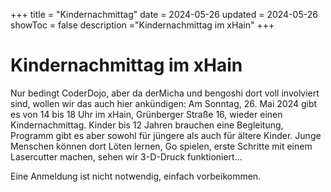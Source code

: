 +++
title = "Kindernachmittag"
date = 2024-05-26
updated = 2024-05-26
showToc = false
description ="Kindernachmittag im xHain"
+++

<script lang="ts">
    import Figure from "$lib/components/Figure.svelte";
</script>

# Kindernachmittag im xHain

Nur bedingt CoderDojo, aber da derMicha und bengoshi dort voll involviert sind, wollen wir das auch hier ankündigen: Am Sonntag, 26. Mai 2024 gibt es von 14 bis 18 Uhr im xHain, Grünberger Straße 16, wieder einen Kindernachmittag. Kinder bis 12 Jahren brauchen eine Begleitung, Programm gibt es aber sowohl für jüngere als auch für ältere Kinder. Junge Menschen können dort Löten lernen, Go spielen, erste Schritte mit einem Lasercutter machen, sehen wir 3-D-Druck funktioniert...

Eine Anmeldung ist nicht notwendig, einfach vorbeikommen.
